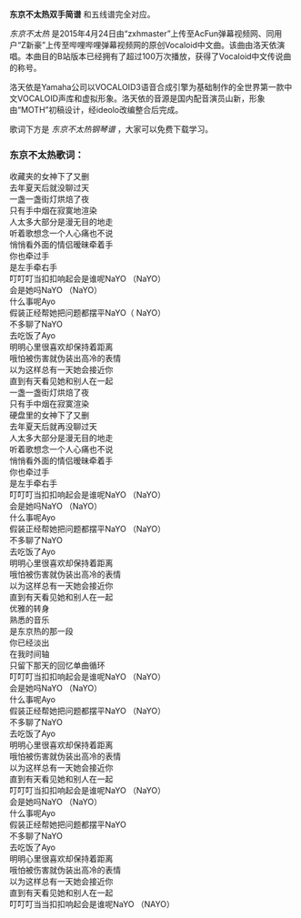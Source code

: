 

**东京不太热双手简谱** 和五线谱完全对应。

_东京不太热_
是2015年4月24日由“zxhmaster”上传至AcFun弹幕视频网、同用户“Z新豪”上传至哔哩哔哩弹幕视频网的原创Vocaloid中文曲。该曲由洛天依演唱。本曲目的B站版本已经拥有了超过100万次播放，获得了Vocaloid中文传说曲的称号。

洛天依是Yamaha公司以VOCALOID3语音合成引擎为基础制作的全世界第一款中文VOCALOID声库和虚拟形象。洛天依的音源是国内配音演员山新，形象由“MOTH”初稿设计，经ideolo改编整合后完成。

歌词下方是 _东京不太热钢琴谱_ ，大家可以免费下载学习。

### 东京不太热歌词：

收藏夹的女神下了又删  
去年夏天后就没聊过天  
一盏一盏街灯烘焙了夜  
只有手中烟在寂寞地渲染  
人太多大部分是漫无目的地走  
听着歌想念一个人心痛也不说  
悄悄看外面的情侣暧昧牵着手  
你也牵过手  
是左手牵右手  
叮叮叮当扣扣响起会是谁呢NaYO （NaYO）  
会是她吗NaYO （NaYO）  
什么事呢Ayo  
假装正经帮她把问题都摆平NaYO（ NaYO）  
不多聊了NaYO  
去吃饭了Ayo  
明明心里很喜欢却保持着距离  
哦怕被伤害就伪装出高冷的表情  
以为这样总有一天她会接近你  
直到有天看见她和别人在一起  
一盏一盏街灯烘焙了夜  
只有手中烟在寂寞渲染  
硬盘里的女神下了又删  
去年夏天后就再没聊过天  
人太多大部分是漫无目的地走  
听着歌想念一个人心痛也不说  
悄悄看外面的情侣暧昧牵着手  
你也牵过手  
是左手牵右手  
叮叮叮当扣扣响起会是谁呢NaYO （NaYO）  
会是她吗NaYO （NaYO）  
什么事呢Ayo  
假装正经帮她把问题都摆平NaYO （NaYO）  
不多聊了NaYO  
去吃饭了Ayo  
明明心里很喜欢却保持着距离  
哦怕被伤害就伪装出高冷的表情  
以为这样总有一天她会接近你  
直到有天看见她和别人在一起  
优雅的转身  
熟悉的音乐  
是东京热的那一段  
你已经淡出  
在我时间轴  
只留下那天的回忆单曲循环  
叮叮叮当扣扣响起会是谁呢NaYO （NaYO）  
会是她吗NaYO （NaYO）  
什么事呢Ayo  
假装正经帮她把问题都摆平NaYO （NaYO）  
不多聊了NaYO  
去吃饭了Ayo  
明明心里很喜欢却保持着距离  
哦怕被伤害就伪装出高冷的表情  
以为这样总有一天她会接近你  
直到有天看见她和别人在一起  
叮叮叮当扣扣响起会是谁呢NaYO （NaYO）  
会是她吗NaYO （NaYO）  
什么事呢Ayo  
假装正经帮她把问题都摆平NaYO  
不多聊了NaYO  
去吃饭了Ayo  
明明心里很喜欢却保持着距离  
哦怕被伤害就伪装出高冷的表情  
以为这样总有一天她会接近你  
直到有天看见她和别人在一起  
叮叮叮当当扣扣响起会是谁呢NaYO （NAYO）


